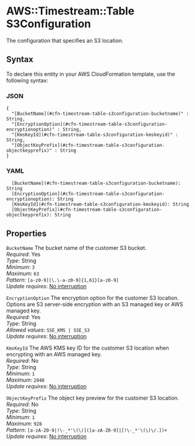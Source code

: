 # AWS::Timestream::Table S3Configuration<a name="aws-properties-timestream-table-s3configuration"></a>

The configuration that specifies an S3 location\.

## Syntax<a name="aws-properties-timestream-table-s3configuration-syntax"></a>

To declare this entity in your AWS CloudFormation template, use the following syntax:

### JSON<a name="aws-properties-timestream-table-s3configuration-syntax.json"></a>

```
{
  "[BucketName](#cfn-timestream-table-s3configuration-bucketname)" : String,
  "[EncryptionOption](#cfn-timestream-table-s3configuration-encryptionoption)" : String,
  "[KmsKeyId](#cfn-timestream-table-s3configuration-kmskeyid)" : String,
  "[ObjectKeyPrefix](#cfn-timestream-table-s3configuration-objectkeyprefix)" : String
}
```

### YAML<a name="aws-properties-timestream-table-s3configuration-syntax.yaml"></a>

```
  [BucketName](#cfn-timestream-table-s3configuration-bucketname): String
  [EncryptionOption](#cfn-timestream-table-s3configuration-encryptionoption): String
  [KmsKeyId](#cfn-timestream-table-s3configuration-kmskeyid): String
  [ObjectKeyPrefix](#cfn-timestream-table-s3configuration-objectkeyprefix): String
```

## Properties<a name="aws-properties-timestream-table-s3configuration-properties"></a>

`BucketName`  <a name="cfn-timestream-table-s3configuration-bucketname"></a>
The bucket name of the customer S3 bucket\.  
*Required*: Yes  
*Type*: String  
*Minimum*: `3`  
*Maximum*: `63`  
*Pattern*: `[a-z0-9][\.\-a-z0-9]{1,61}[a-z0-9]`  
*Update requires*: [No interruption](https://docs.aws.amazon.com/AWSCloudFormation/latest/UserGuide/using-cfn-updating-stacks-update-behaviors.html#update-no-interrupt)

`EncryptionOption`  <a name="cfn-timestream-table-s3configuration-encryptionoption"></a>
The encryption option for the customer S3 location\. Options are S3 server\-side encryption with an S3 managed key or AWS managed key\.  
*Required*: Yes  
*Type*: String  
*Allowed values*: `SSE_KMS | SSE_S3`  
*Update requires*: [No interruption](https://docs.aws.amazon.com/AWSCloudFormation/latest/UserGuide/using-cfn-updating-stacks-update-behaviors.html#update-no-interrupt)

`KmsKeyId`  <a name="cfn-timestream-table-s3configuration-kmskeyid"></a>
The AWS KMS key ID for the customer S3 location when encrypting with an AWS managed key\.  
*Required*: No  
*Type*: String  
*Minimum*: `1`  
*Maximum*: `2048`  
*Update requires*: [No interruption](https://docs.aws.amazon.com/AWSCloudFormation/latest/UserGuide/using-cfn-updating-stacks-update-behaviors.html#update-no-interrupt)

`ObjectKeyPrefix`  <a name="cfn-timestream-table-s3configuration-objectkeyprefix"></a>
The object key preview for the customer S3 location\.  
*Required*: No  
*Type*: String  
*Minimum*: `1`  
*Maximum*: `928`  
*Pattern*: `[a-zA-Z0-9|!\-_*'\(\)]([a-zA-Z0-9]|[!\-_*'\(\)\/.])+`  
*Update requires*: [No interruption](https://docs.aws.amazon.com/AWSCloudFormation/latest/UserGuide/using-cfn-updating-stacks-update-behaviors.html#update-no-interrupt)